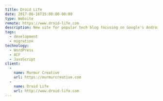 ```yaml
---
title: Droid Life
date: 2017-06-16T15:00:00-00:00
type: Website
remote: https://www.droid-life.com
description: New site for popular tech blog focusing on Google's Android platform.
tags:
  - development
  - migration
technology:
  - WordPress
  - ACF
  - JavaScript
client:
  -
    name: Murmur Creative
    url: https://murmurcreative.com
  -
    name: Droid Life
    url: http://www.droid-life.com
---
```


